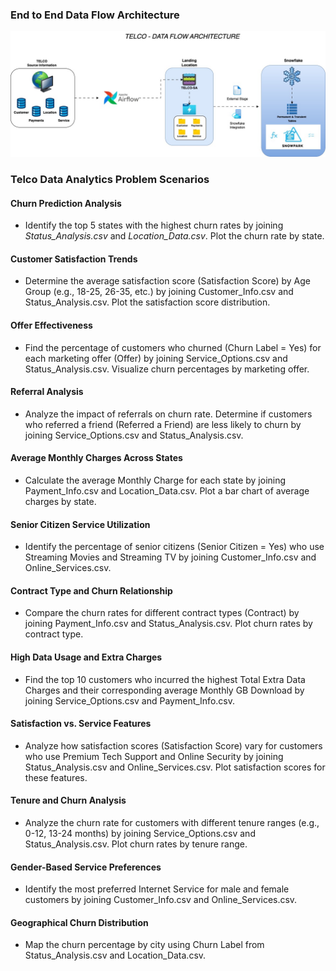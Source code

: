 ### End to End Data Flow Architecture

![Telco Logical Architecture](https://github.com/vegetariancoder/byte-building/blob/main/TELCO/DataFlow/TelcoDataFlow.jpg)


### Telco Data Analytics Problem Scenarios

#### Churn Prediction Analysis
- Identify the top 5 states with the highest churn rates by joining _Status_Analysis.csv_ and _Location_Data.csv_. Plot the churn rate by state.

#### Customer Satisfaction Trends
- Determine the average satisfaction score (Satisfaction Score) by Age Group (e.g., 18-25, 26-35, etc.) by joining Customer_Info.csv and Status_Analysis.csv. Plot the satisfaction score distribution.

#### Offer Effectiveness
- Find the percentage of customers who churned (Churn Label = Yes) for each marketing offer (Offer) by joining Service_Options.csv and Status_Analysis.csv. Visualize churn percentages by marketing offer.

#### Referral Analysis
- Analyze the impact of referrals on churn rate. Determine if customers who referred a friend (Referred a Friend) are less likely to churn by joining Service_Options.csv and Status_Analysis.csv.

#### Average Monthly Charges Across States
- Calculate the average Monthly Charge for each state by joining Payment_Info.csv and Location_Data.csv. Plot a bar chart of average charges by state.

#### Senior Citizen Service Utilization
- Identify the percentage of senior citizens (Senior Citizen = Yes) who use Streaming Movies and Streaming TV by joining Customer_Info.csv and Online_Services.csv.

#### Contract Type and Churn Relationship
- Compare the churn rates for different contract types (Contract) by joining Payment_Info.csv and Status_Analysis.csv. Plot churn rates by contract type.

#### High Data Usage and Extra Charges
- Find the top 10 customers who incurred the highest Total Extra Data Charges and their corresponding average Monthly GB Download by joining Service_Options.csv and Payment_Info.csv.

#### Satisfaction vs. Service Features
- Analyze how satisfaction scores (Satisfaction Score) vary for customers who use Premium Tech Support and Online Security by joining Status_Analysis.csv and Online_Services.csv. Plot satisfaction scores for these features.

#### Tenure and Churn Analysis
- Analyze the churn rate for customers with different tenure ranges (e.g., 0-12, 13-24 months) by joining Service_Options.csv and Status_Analysis.csv. Plot churn rates by tenure range.

#### Gender-Based Service Preferences
- Identify the most preferred Internet Service for male and female customers by joining Customer_Info.csv and Online_Services.csv.

#### Geographical Churn Distribution
- Map the churn percentage by city using Churn Label from Status_Analysis.csv and Location_Data.csv.